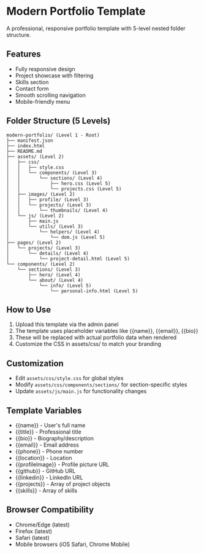 # Modern Portfolio Template

A professional, responsive portfolio template with 5-level nested folder structure.

## Features
- Fully responsive design
- Project showcase with filtering
- Skills section
- Contact form
- Smooth scrolling navigation
- Mobile-friendly menu

## Folder Structure (5 Levels)

```
modern-portfolio/ (Level 1 - Root)
├── manifest.json
├── index.html
├── README.md
├── assets/ (Level 2)
│   ├── css/
│   │   ├── style.css
│   │   └── components/ (Level 3)
│   │       └── sections/ (Level 4)
│   │           ├── hero.css (Level 5)
│   │           └── projects.css (Level 5)
│   ├── images/ (Level 2)
│   │   ├── profile/ (Level 3)
│   │   └── projects/ (Level 3)
│   │       └── thumbnails/ (Level 4)
│   └── js/ (Level 2)
│       ├── main.js
│       └── utils/ (Level 3)
│           └── helpers/ (Level 4)
│               └── dom.js (Level 5)
├── pages/ (Level 2)
│   └── projects/ (Level 3)
│       └── details/ (Level 4)
│           └── project-detail.html (Level 5)
└── components/ (Level 2)
    └── sections/ (Level 3)
        ├── hero/ (Level 4)
        └── about/ (Level 4)
            └── info/ (Level 5)
                └── personal-info.html (Level 5)
```

## How to Use
1. Upload this template via the admin panel
2. The template uses placeholder variables like {{name}}, {{email}}, {{bio}}
3. These will be replaced with actual portfolio data when rendered
4. Customize the CSS in assets/css/ to match your branding

## Customization
- Edit `assets/css/style.css` for global styles
- Modify `assets/css/components/sections/` for section-specific styles
- Update `assets/js/main.js` for functionality changes

## Template Variables
- {{name}} - User's full name
- {{title}} - Professional title
- {{bio}} - Biography/description
- {{email}} - Email address
- {{phone}} - Phone number
- {{location}} - Location
- {{profileImage}} - Profile picture URL
- {{github}} - GitHub URL
- {{linkedin}} - LinkedIn URL
- {{projects}} - Array of project objects
- {{skills}} - Array of skills

## Browser Compatibility
- Chrome/Edge (latest)
- Firefox (latest)
- Safari (latest)
- Mobile browsers (iOS Safari, Chrome Mobile)
